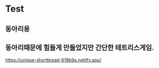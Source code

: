 # Test
동아리용
--------------------------------------------------
동아리때문에 힘들게 만들었지만 간단한 테트리스게임.
--------------------------------------------------
https://unique-shortbread-618b9a.netlify.app/

